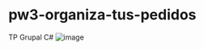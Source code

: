 # pw3-organiza-tus-pedidos
TP Grupal
C#
![image](https://user-images.githubusercontent.com/47563833/117602252-96b12f00-b126-11eb-9fe4-5ca9150d82fb.png)
